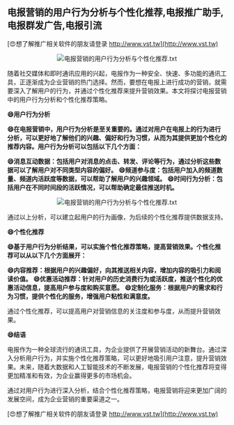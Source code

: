 ## **电报营销的用户行为分析与个性化推荐,电报推广助手,电报群发广告,电报引流**

[😍想了解推广相关软件的朋友请登录 http://www.vst.tw](http://www.vst.tw)

 <center><img src="https://vst.tw/MP4/tuiguang/png/1.png" alt="电报营销的用户行为分析与个性化推荐.txt"></center>

随着社交媒体和即时通讯应用的兴起，电报作为一种安全、快速、多功能的通讯工具，正逐渐成为企业营销的热门选择。然而，要想在电报上进行成功的营销，就需要深入了解用户的行为，并通过个性化推荐来提升营销效果。本文将探讨电报营销中的用户行为分析和个性化推荐策略。

**😄用户行为分析**

**😄在电报营销中，用户行为分析是至关重要的。通过对用户在电报上的行为进行分析，可以更好地了解他们的兴趣、偏好和行为习惯，从而为其提供更加个性化的推荐内容。用户行为分析可以包括以下几个方面：**

**😄消息互动数据：包括用户对消息的点击、转发、评论等行为，通过分析这些数据可以了解用户对不同类型内容的偏好。**
**😄频道参与度：包括用户加入的频道数量、频道内活跃度等数据，可以帮助了解用户的兴趣领域。**
**😄时间行为分析：包括用户在不同时间段的活跃情况，可以帮助确定最佳推送时机。**

 <center><img src="https://vst.tw/MP4/tuiguang/png/5.png" alt="电报营销的用户行为分析与个性化推荐.txt"></center>

通过以上分析，可以建立起用户的行为画像，为后续的个性化推荐提供数据支持。

**😄个性化推荐**

**😄基于用户行为分析结果，可以实施个性化推荐策略，提高营销效果。个性化推荐可以从以下几个方面展开：**

**😄内容推荐：根据用户的兴趣偏好，向其推送相关内容，增加内容的吸引力和阅读价值。**
**😄优惠活动推荐：针对用户的历史消费行为或活跃度，推送个性化的优惠活动信息，提高用户参与度和购买意愿。**
**😄定制化服务：根据用户的需求和行为习惯，提供个性化的服务，增强用户粘性和满意度。**

通过个性化推荐，可以提高用户对营销信息的关注度和参与度，从而提升营销效果。

**😄结语**

电报作为一种全球流行的通讯工具，为企业提供了开展营销活动的新舞台。通过深入分析用户行为，并实施个性化推荐策略，可以更好地吸引用户注意，提升营销效果。未来，随着大数据和人工智能技术的不断发展，电报营销的个性化推荐将变得更加精准和有效，为企业赢得更多的市场机会。

通过对用户行为进行深入分析，结合个性化推荐策略，电报营销将迎来更加广阔的发展空间，成为企业营销的重要渠道之一。

[😍想了解推广相关软件的朋友请登录 http://www.vst.tw](http://www.vst.tw)



